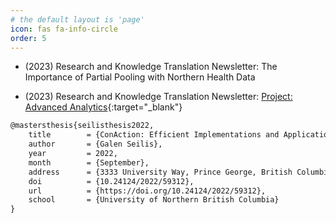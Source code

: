 ```yaml
---
# the default layout is 'page'
icon: fas fa-info-circle
order: 5
---
```


- (2023) Research and Knowledge Translation Newsletter: The Importance of Partial Pooling with Northern Health Data

- (2023) Research and Knowledge Translation Newsletter: [Project: Advanced Analytics](https://www.northernhealth.ca/sites/northern_health/files/health-professionals/research/documents/knowledge-translation-newsletter-seven.pdf){:target="_blank"}


```latex
@mastersthesis{seilisthesis2022,
	title        = {ConAction: Efficient Implementations and Applications of Functions Inspired by the Trinity of Covariation},
	author       = {Galen Seilis},
	year         = 2022,
	month        = {September},
	address      = {3333 University Way, Prince George, British Columbia, V2N 4Z9, Canada},
	doi          = {10.24124/2022/59312},
	url          = {https://doi.org/10.24124/2022/59312},
	school       = {University of Northern British Columbia}
}
```
